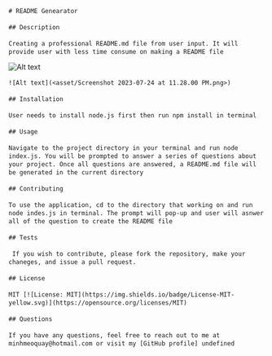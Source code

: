 

    # README Genearator 

    ## Description
    
    Creating a professional README.md file from user input. It will provide user with less time consume on making a README file
![Alt text](asset/Untitled_-Jul-24_-2023-9_12-PM-_2_.gif)

    ![Alt text](<asset/Screenshot 2023-07-24 at 11.28.00 PM.png>)

    ## Installation
    
    User needs to install node.js first then run npm install in terminal 
    
    ## Usage
    
    Navigate to the project directory in your terminal and run node index.js. You will be prompted to answer a series of questions about your project. Once all questions are answered, a README.md file will be generated in the current directory
    
    ## Contributing
    
    To use the application, cd to the directory that working on and run node indes.js in terminal. The prompt will pop-up and user will asnwer all of the question to create the README file
    
    ## Tests
    
     If you wish to contribute, please fork the repository, make your chaneges, and issue a pull request.
    
    ## License
    
    MIT [![License: MIT](https://img.shields.io/badge/License-MIT-yellow.svg)](https://opensource.org/licenses/MIT)
    
    ## Questions
    
    If you have any questions, feel free to reach out to me at minhmeoquay@hotmail.com or visit my [GitHub profile] undefined
